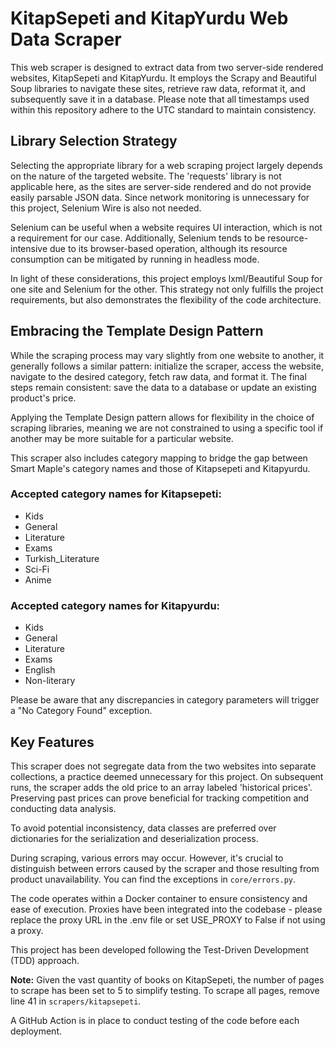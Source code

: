 # KitapSepeti and KitapYurdu Web Data Scraper

This web scraper is designed to extract data from two server-side rendered websites, KitapSepeti and KitapYurdu. It
employs the Scrapy and Beautiful Soup libraries to navigate these sites, retrieve raw data, reformat it, and
subsequently save it in a database. Please note that all timestamps used within this repository adhere to the UTC
standard to maintain consistency.

## Library Selection Strategy

Selecting the appropriate library for a web scraping project largely depends on the nature of the targeted website.
The 'requests' library is not applicable here, as the sites are server-side rendered and do not provide easily parsable
JSON data. Since network monitoring is unnecessary for this project, Selenium Wire is also not needed.

Selenium can be useful when a website requires UI interaction, which is not a requirement for our case. Additionally,
Selenium tends to be resource-intensive due to its browser-based operation, although its resource consumption can be
mitigated by running in headless mode.

In light of these considerations, this project employs lxml/Beautiful Soup for one site and Selenium for the other. This
strategy not only fulfills the project requirements, but also demonstrates the flexibility of the code architecture.

## Embracing the Template Design Pattern

While the scraping process may vary slightly from one website to another, it generally follows a similar pattern:
initialize the scraper, access the website, navigate to the desired category, fetch raw data, and format it. The final
steps remain consistent: save the data to a database or update an existing product's price.

Applying the Template Design pattern allows for flexibility in the choice of scraping libraries, meaning we are not
constrained to using a specific tool if another may be more suitable for a particular website.

This scraper also includes category mapping to bridge the gap between Smart Maple's category names and those of
Kitapsepeti and Kitapyurdu.

### Accepted category names for Kitapsepeti:

- Kids
- General
- Literature
- Exams
- Turkish_Literature
- Sci-Fi
- Anime

### Accepted category names for Kitapyurdu:

- Kids
- General
- Literature
- Exams
- English
- Non-literary

Please be aware that any discrepancies in category parameters will trigger a "No Category Found" exception.

## Key Features

This scraper does not segregate data from the two websites into separate collections, a practice deemed unnecessary for
this project. On subsequent runs, the scraper adds the old price to an array labeled 'historical prices'. Preserving
past prices can prove beneficial for tracking competition and conducting data analysis.

To avoid potential inconsistency, data classes are preferred over dictionaries for the serialization and deserialization
process.

During scraping, various errors may occur. However, it's crucial to distinguish between errors caused by the scraper and
those resulting from product unavailability. You can find the exceptions in `core/errors.py`.

The code operates within a Docker container to ensure consistency and ease of execution. Proxies have been integrated
into the codebase - please replace the proxy URL in the .env file or set USE_PROXY to False if not using a proxy.

This project has been developed following the Test-Driven Development (TDD) approach.

**Note:** Given the vast quantity of books on KitapSepeti, the number of pages to scrape has been set to 5 to simplify
testing. To scrape all pages, remove line 41 in `scrapers/kitapsepeti`.

A GitHub Action is in place to conduct testing of the code before each deployment.
